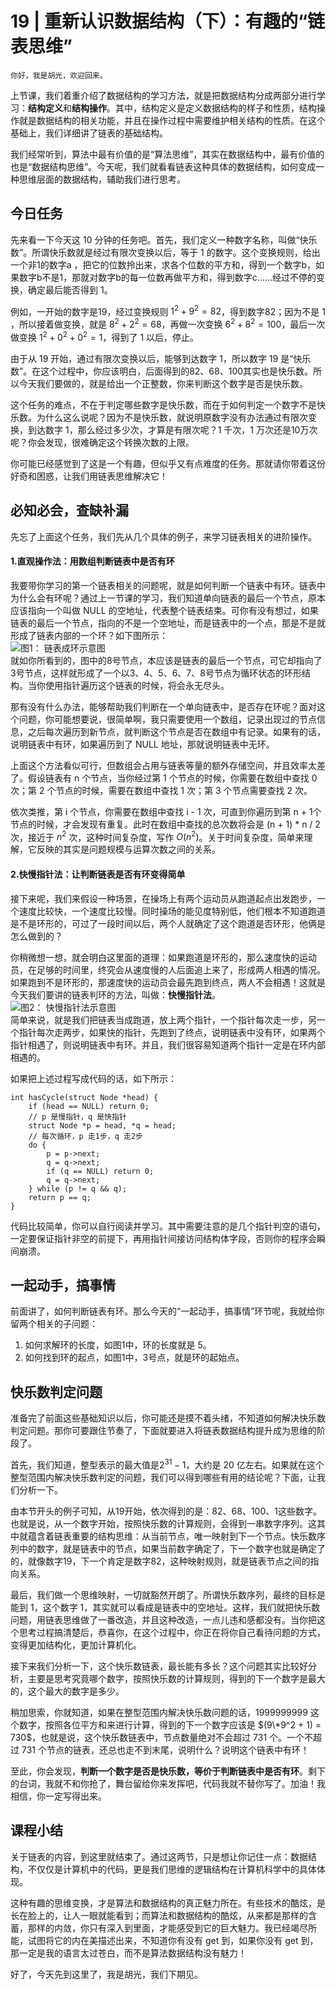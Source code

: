 # 19 | 重新认识数据结构（下）：有趣的“链表思维”

    你好，我是胡光，欢迎回来。

上节课，我们着重介绍了数据结构的学习方法，就是把数据结构分成两部分进行学习：**结构定义**和**结构操作**。其中，结构定义是定义数据结构的样子和性质，结构操作就是数据结构的相关功能，并且在操作过程中需要维护相关结构的性质。在这个基础上，我们详细讲了链表的基础结构。

我们经常听到，算法中最有价值的是“算法思维”，其实在数据结构中，最有价值的也是“数据结构思维”。今天呢，我们就看看链表这种具体的数据结构，如何变成一种思维层面的数据结构，辅助我们进行思考。

## 今日任务

先来看一下今天这 10 分钟的任务吧。首先，我们定义一种数字名称，叫做“快乐数”。所谓快乐数就是经过有限次变换以后，等于 1 的数字。这个变换规则，给出一个非1的数字a ，把它的位数拎出来，求各个位数的平方和，得到一个数字b，如果数字b不是1，那就对数字b的每一位数再做平方和，得到数字c……经过不停的变换，确定最后能否得到 1。

例如，一开始的数字是19，经过变换规则 $1^2 + 9^2 = 82$，得到数字82；因为不是 1 ，所以接着做变换，就是 $8^2 + 2^2 = 68$，再做一次变换 $6^2 + 8^2 = 100$，最后一次做变换 $1^2 + 0^2 + 0^2 = 1$，得到了 1 以后，停止。

由于从 19 开始，通过有限次变换以后，能够到达数字 1，所以数字 19 是“快乐数”。在这个过程中，你应该明白，后面得到的82、68、100其实也是快乐数。所以今天我们要做的，就是给出一个正整数，你来判断这个数字是否是快乐数。

这个任务的难点，不在于判定哪些数字是快乐数，而在于如何判定一个数字不是快乐数。为什么这么说呢？因为不是快乐数，就说明原数字没有办法通过有限次变换，到达数字 1，那么经过多少次，才算是有限次呢？1 千次，1 万次还是10万次呢？你会发现，很难确定这个转换次数的上限。

你可能已经感觉到了这是一个有趣，但似乎又有点难度的任务。那就请你带着这份好奇和困惑，让我们用链表思维解决它！

## 必知必会，查缺补漏

先忘了上面这个任务，我们先从几个具体的例子，来学习链表相关的进阶操作。

#### 1.直观操作法：用数组判断链表中是否有环

我要带你学习的第一个链表相关的问题呢，就是如何判断一个链表中有环。链表中为什么会有环呢？通过上一节课的学习，我们知道单向链表的最后一个节点，原本应该指向一个叫做 NULL 的空地址，代表整个链表结束。可你有没有想过，如果链表的最后一个节点，指向的不是一个空地址，而是链表中的一个点，那是不是就形成了链表内部的一个环？如下图所示：  
![](https://static001.geekbang.org/resource/image/25/fb/25e8197144387605db2862eecf68dffb.jpg "图1： 链表成环示意图")  
就如你所看到的，图中的8号节点，本应该是链表的最后一个节点，可它却指向了3号节点，这样就形成了一个以3、4、5、6、7、8号节点为循环状态的环形结构。当你使用指针遍历这个链表的时候，将会永无尽头。

那有没有什么办法，能够帮助我们判断在一个单向链表中，是否存在环呢？面对这个问题，你可能想要说，很简单啊，我只需要使用一个数组，记录出现过的节点信息，之后每次遍历到新节点，就判断这个节点是否在数组中有记录。如果有的话，说明链表中有环，如果遍历到了 NULL 地址，那就说明链表中无环。

上面这个方法看似可行，但数组会占用与链表等量的额外存储空间，并且效率太差了。假设链表有 n 个节点，当你经过第 1 个节点的时候，你需要在数组中查找 0 次；第 2 个节点的时候，需要在数组中查找 1 次；第 3 个节点需要查找 2 次。

依次类推，第 i 个节点，你需要在数组中查找 i - 1 次，可直到你遍历到第 n + 1个节点的时候，才会发现有重复。此时在数组中查找的总次数将会是 (n + 1) \* n / 2 次，接近于 $n^2$ 次，这种时间复杂度，写作 $O(n^2)$。关于时间复杂度，简单来理解，它反映的其实是问题规模与运算次数之间的关系。

#### 2.快慢指针法：让判断链表是否有环变得简单

接下来呢，我们来假设一种场景，在操场上有两个运动员从跑道起点出发跑步，一个速度比较快，一个速度比较慢。同时操场的能见度特别低，他们根本不知道跑道是不是环形的，可过了一段时间以后，两个人就确定了这个跑道是否环形，他俩是怎么做到的？

你稍微想一想，就会明白这里面的道理：如果跑道是环形的，那么速度快的运动员，在足够的时间里，终究会从速度慢的人后面追上来了，形成两人相遇的情况。如果跑到不是环形的，那速度快的运动员会最先跑到终点，两人不会相遇！这就是今天我们要讲的链表判环的方法，叫做：**快慢指针法**。  
![](https://static001.geekbang.org/resource/image/18/9d/18e27e3f96ab152c4ead158a0a85d59d.jpg "图2： 快慢指针法示意图")  
简单来说，就是我们把链表当成跑道，放上两个指针，一个指针每次走一步，另一个指针每次走两步，如果快的指针，先跑到了终点，说明链表中没有环，如果两个指针相遇了，则说明链表中有环。并且，我们很容易知道两个指针一定是在环内部相遇的。

如果把上述过程写成代码的话，如下所示：

```
int hasCycle(struct Node *head) {
    if (head == NULL) return 0;
    // p 是慢指针，q 是快指针
    struct Node *p = head, *q = head;
    // 每次循环，p 走1步，q 走2步
    do {
        p = p->next;
        q = q->next;
        if (q == NULL) return 0;
        q = q->next;
    } while (p != q && q); 
    return p == q;
}

```

代码比较简单，你可以自行阅读并学习。其中需要注意的是几个指针判空的语句，一定要保证指针非空的前提下，再用指针间接访问结构体字段，否则你的程序会瞬间崩溃。

## 一起动手，搞事情

前面讲了，如何判断链表有环。那么今天的“一起动手，搞事情”环节呢，我就给你留两个相关的子问题：

1.  如何求解环的长度，如图1中，环的长度就是 5。
2.  如何找到环的起点，如图1中，3号点，就是环的起始点。

## 快乐数判定问题

准备完了前面这些基础知识以后，你可能还是摸不着头绪，不知道如何解决快乐数判定问题。那你可要跟住节奏了，下面就要进入将链表数据结构提升成为思维的阶段了。

首先，我们知道，整型表示的最大值是${2}^{31} - 1$，大约是 20 亿左右。如果就在这个整型范围内解决快乐数判定的问题，我们可以得到哪些有用的结论呢？下面，让我们分析一下。

由本节开头的例子可知，从19开始，依次得到的是：82、68、100、1这些数字。也就是说，从一个数字开始，按照快乐数的计算规则，会得到一串数字序列。这其中就蕴含着链表重要的结构思维：从当前节点，唯一映射到下一个节点。快乐数序列中的数字，就是链表中的节点，如果当前数字确定了，下一个数字也就是确定了的，就像数字19，下一个肯定是数字82，这种映射规则，就是链表节点之间的指向关系。

最后，我们做一个思维映射，一切就豁然开朗了。所谓快乐数序列，最终的目标是能到 1，这个数字 1，其实就可以看成是链表中的空地址。这样，我们就把快乐数问题，用链表思维做了一番改造，并且这种改造，一点儿违和感都没有。当你把这个思考过程搞清楚后，恭喜你，在这个过程中，你正在将你自己看待问题的方式，变得更加结构化，更加计算机化。

接下来我们分析一下，这个快乐数链表，最长能有多长？这个问题其实比较好分析，主要是思考究竟哪个数字，按照快乐数的计算规则，得到的下一个数字是最大的，这个最大的数字是多少。

稍加思索，你就知道，如果在整型范围内解决快乐数问题的话，1999999999 这个数字，按照各位平方和来进行计算，得到的下一个数字应该是 $(9\*9^2 + 1) = 730$，也就是说，这个快乐数链表中，节点数量绝对不会超过 731 个。一个不超过 731 个节点的链表，还总也走不到末尾，说明什么？说明这个链表中有环！

至此，你会发现，**判断一个数字是否是快乐数，等价于判断链表中是否有环**。剩下的台词，我就不和你抢了，舞台留给你来发挥吧，代码我就不替你写了。加油！我相信，你一定写得出来。

## 课程小结

关于链表的内容，到这里就结束了。通过这两节，只是想让你记住一点：数据结构，不仅仅是计算机中的代码，更是我们思维的逻辑结构在计算机科学中的具体体现。

这种有趣的思维变换，才是算法和数据结构的真正魅力所在。有些技术的酷炫，是长在脸上的，让人一眼就能看到；而算法和数据结构的酷炫，从来都是那样的含蓄，那样的内敛，你只有深入到里面，才能感受到它的巨大魅力。我已经竭尽所能，试图将它的内在美描述出来，不知道你有没有 get 到，如果你没有 get 到，那一定是我的语言太过苍白，而不是算法数据结构没有魅力！

好了，今天先到这里了，我是胡光，我们下期见。
    
